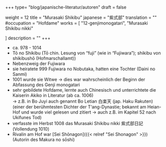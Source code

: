 +++
type= "blog/japanische-literatur/autoren"
draft = false

weight = 12
title = "Murasaki Shikibu"
japanese = "紫式部"
translation = ""
#occupation = "Hofdame"
works = [
  "12-genjimonogatari",
  "Murasaki Shikibu nikki"

]
description = ""
+++

- ca. 978 - 1014
- Tō no Shikibu (Tō chin. Lesung von “fuji” (wie in “Fujiwara”); shikibu von shikibushō (Hofmarschallamt))
- Nebenzweig der Fujiwara
- sie heiratete 999 Fujiwara no Nobutaka, hatten eine Tochter (Daini no Sanmi)
- 1001 wurde sie Witwe -> dies war wahrscheinlich der Beginn der Abfassung des Genji monogatari
- sehr gebildete Hofdame, lernte auch Chinesisch und unterrichtete die Kaiserin Akiko in Literatur (ab ca. 1006)  
  -> z.B. in Bo Juyi auch genannt Bo Letian 白楽天 (jap. Haku Rakuten)  
  (einer der berühmtesten Dichter der T‘ang-Dynastie; bekannt am Heian-Hof und wurde viel gelesen und zitiert -> auch z.B. im Kapitel 52 nach Ukifunes Tod)
- verfasste im Herbst 1008 das Murasaki Shikibu nikki 紫式部⽇記 (Vollendung 1010)
- Rivalin am Hof war [Sei Shōnagon]({{< relref "Sei Shonagon" >}}) (Autorin des Makura no sōshi)
